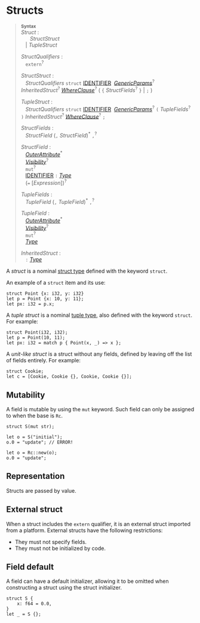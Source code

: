 # Structs

> **<sup>Syntax</sup>**\
> _Struct_ :\
> &nbsp;&nbsp; &nbsp;&nbsp; _StructStruct_\
> &nbsp;&nbsp; | _TupleStruct_
>
> _StructQualifiers_ :\
> &nbsp;&nbsp; `extern`<sup>?</sup>
>
> _StructStruct_ :\
> &nbsp;&nbsp; _StructQualifiers_ `struct`
>   [IDENTIFIER]&nbsp;
>   [_GenericParams_]<sup>?</sup>
>   _InheritedStruct_<sup>?</sup>
>   [_WhereClause_]<sup>?</sup>
>   ( `{` _StructFields_<sup>?</sup> `}` | `;` )
>
> _TupleStruct_ :\
> &nbsp;&nbsp; _StructQualifiers_ `struct`
>   [IDENTIFIER]&nbsp;
>   [_GenericParams_]<sup>?</sup>
>   `(` _TupleFields_<sup>?</sup> `)`
>   _InheritedStruct_<sup>?</sup>
>   [_WhereClause_]<sup>?</sup>
>   `;`
>
> _StructFields_ :\
> &nbsp;&nbsp; _StructField_ (`,` _StructField_)<sup>\*</sup> `,`<sup>?</sup>
>
> _StructField_ :\
> &nbsp;&nbsp; [_OuterAttribute_]<sup>\*</sup>\
> &nbsp;&nbsp; [_Visibility_]<sup>?</sup>\
> &nbsp;&nbsp; `mut`<sup>?</sup>\
> &nbsp;&nbsp; [IDENTIFIER] `:` [_Type_]\
> &nbsp;&nbsp; (`=` [_Expression_])<sup>?</sup>
>
> _TupleFields_ :\
> &nbsp;&nbsp; _TupleField_ (`,` _TupleField_)<sup>\*</sup> `,`<sup>?</sup>
>
> _TupleField_ :\
> &nbsp;&nbsp; [_OuterAttribute_]<sup>\*</sup>\
> &nbsp;&nbsp; [_Visibility_]<sup>?</sup>\
> &nbsp;&nbsp; `mut`<sup>?</sup>\
> &nbsp;&nbsp; [_Type_]
>
> _InheritedStruct_ :\
> &nbsp;&nbsp; `:` [_Type_]

A _struct_ is a nominal [struct type] defined with the keyword `struct`.

An example of a `struct` item and its use:

```ds
struct Point {x: i32, y: i32}
let p = Point {x: 10, y: 11};
let px: i32 = p.x;
```

A _tuple struct_ is a nominal [tuple type], also defined with the keyword
`struct`. For example:

[struct type]: ../types/struct.md
[tuple type]: ../types/tuple.md

```ds
struct Point(i32, i32);
let p = Point(10, 11);
let px: i32 = match p { Point(x, _) => x };
```

A _unit-like struct_ is a struct without any fields, defined by leaving off the
list of fields entirely. For example:

```ds
struct Cookie;
let c = [Cookie, Cookie {}, Cookie, Cookie {}];
```

## Mutability

A field is mutable by using the `mut` keyword. Such field can only be assigned to when the base is `Rc`.

```ds
struct S(mut str);

let o = S("initial");
o.0 = "update"; // ERROR!

let o = Rc::new(o);
o.0 = "update";
```

## Representation

Structs are passed by value.

## External struct

When a struct includes the `extern` qualifier, it is an external struct imported from a platform. External structs have the following restrictions:

- They must not specify fields.
- They must not be initialized by code.

## Field default

A field can have a default initializer, allowing it to be omitted when constructing a struct using the struct initializer.

```ds
struct S {
    x: f64 = 0.0,
}
let _ = S {};
```

[_OuterAttribute_]: ../attributes.md
[IDENTIFIER]: ../identifiers.md
[_Expressions_]: ../expressions.md
[_GenericParams_]: generics.md
[_WhereClause_]: generics.md#where-clauses
[_Visibility_]: ../visibility-and-privacy.md
[_Type_]: ../types.md#type-expressions
